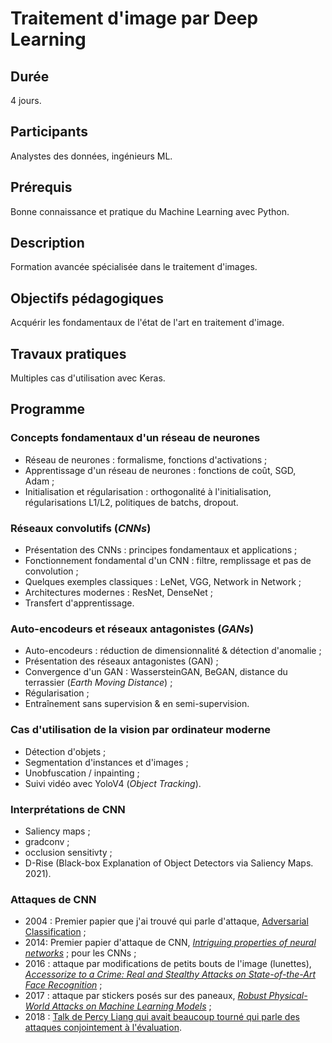 # Traitement d'image par Deep Learning

## Durée

4 jours.

## Participants

Analystes des données, ingénieurs ML.

## Prérequis

Bonne connaissance et pratique du Machine Learning avec Python.

## Description

Formation avancée spécialisée dans le traitement d'images.

## Objectifs pédagogiques

Acquérir les fondamentaux de l'état de l'art en traitement d'image.

## Travaux pratiques

Multiples cas d'utilisation avec Keras.

## Programme

### Concepts fondamentaux d'un réseau de neurones

- Réseau de neurones : formalisme, fonctions d'activations ;
- Apprentissage d'un réseau de neurones : fonctions de coût, SGD, Adam ;
- Initialisation et régularisation : orthogonalité à l'initialisation, régularisations L1/L2, politiques de batchs, dropout.

### Réseaux convolutifs (*CNNs*)

- Présentation des CNNs : principes fondamentaux et applications ;
- Fonctionnement fondamental d'un CNN : filtre, remplissage et pas de convolution ;
- Quelques exemples classiques : LeNet, VGG, Network in Network ;
- Architectures modernes : ResNet, DenseNet ;
- Transfert d'apprentissage.

### Auto-encodeurs et réseaux antagonistes (*GANs*)

- Auto-encodeurs : réduction de dimensionnalité & détection d'anomalie ;
- Présentation des réseaux antagonistes (GAN) ;
- Convergence d'un GAN : WassersteinGAN, BeGAN, distance du terrassier (*Earth Moving Distance*) ;
- Régularisation ;
- Entraînement sans supervision & en semi-supervision.

### Cas d'utilisation de la vision par ordinateur moderne

- Détection d'objets ;
- Segmentation d'instances et d'images ;
- Unobfuscation / inpainting ;
- Suivi vidéo avec YoloV4 (*Object Tracking*).

### Interprétations de CNN

- Saliency maps ;
- gradconv ;
- occlusion sensitivty ;
- D-Rise (Black-box Explanation of Object Detectors via Saliency Maps. 2021).

### Attaques de CNN
- 2004 : Premier papier que j'ai trouvé qui parle d'attaque, [Adversarial Classification](https://cseweb.ucsd.edu/~akmenon/AdversarialTalk.pdf) ;
- 2014: Premier papier d'attaque de CNN, [*Intriguing properties of neural networks*](https://arxiv.org/abs/1312.6199) ;
pour les CNNs ;
- 2016 : attaque par modifications de petits bouts de l'image (lunettes), [*Accessorize to a Crime: Real and Stealthy Attacks on State-of-the-Art Face Recognition*]( https://dl.acm.org/doi/pdf/10.1145/2976749.2978392) ;
- 2017 : attaque par stickers posés sur des paneaux, [*Robust Physical-World Attacks on Machine Learning Models*](https://s3.observador.pt/wp-content/uploads/2017/08/08133934/1707-08945.pdf) ;
- 2018 : [Talk de Percy Liang qui avait beaucoup tourné qui parle des attaques conjointement à l'évaluation](https://www.youtube.com/watch?v=7CcSm0PAr-Y).
